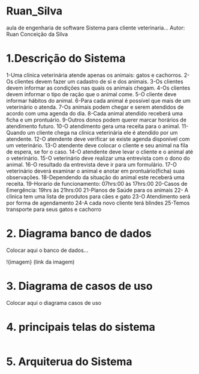# Ruan_Silva
aula de engenharia de software
Sistema para cliente veterinaria...
Autor: Ruan Conceição da Silva


# 1.Descrição do Sistema
1-Uma clínica veterinária atende apenas os animais: gatos e cachorros. 
2-Os clientes devem fazer um cadastro de si e dos animais. 
3-Os clientes devem informar as condições nas quais os animais chegam. 
4-Os clientes devem informar o tipo de ração que o animal come. 
5-O cliente deve informar hábitos do animal. 
6-Para cada animal é possível que mais de um veterinário o atenda. 
7-Os animais podem chegar e serem atendidos de acordo com uma agenda do dia. 
8-Cada animal atendido receberá uma ficha e um prontuário. 
9-Outros donos podem querer marcar horários de atendimento futuro. 
10-O atendimento gera uma receita para o animal. 
11-Quando um cliente chega na clínica veterinária ele é atendido por um atendente. 
12-O atendente deve verificar se existe agenda disponível com um veterinário. 
13-O atendente deve colocar o cliente e seu animal na fila de espera, se for o caso. 
14-O atendente deve levar o cliente e o animal até o veterinário. 
15-O veterinário deve realizar uma entrevista com o dono do animal. 
16-O resultado da entrevista deve ir para um formulário. 
17-O veterinário deverá examinar o animal e anotar em prontuário(ficha) suas observações. 
18-Dependendo da situação do animal este receberá uma receita.
19-Horario de funcionamento: 07hrs:00 às 17hrs:00
20-Casos de Emergência: 19hrs às 21hrs:00
21-Planos de Saúde para os animais
22- A clinica tem uma lista de produtos para cães e gato
23-O Atendimento será por forma de agendamento
24-A cada novo cliente terá blindes
25-Temos transporte para seus gatos e cachorro


# 2. Diagrama banco de dados
Colocar aqui o banco de dados...

!{imagem} (link da imagem)

# 3. Diagrama de casos de uso
Colocar aqui o diagrama casos de uso
![]()

# 4. principais telas do sistema

![]()


# 5. Arquiterua do Sistema

![]()
